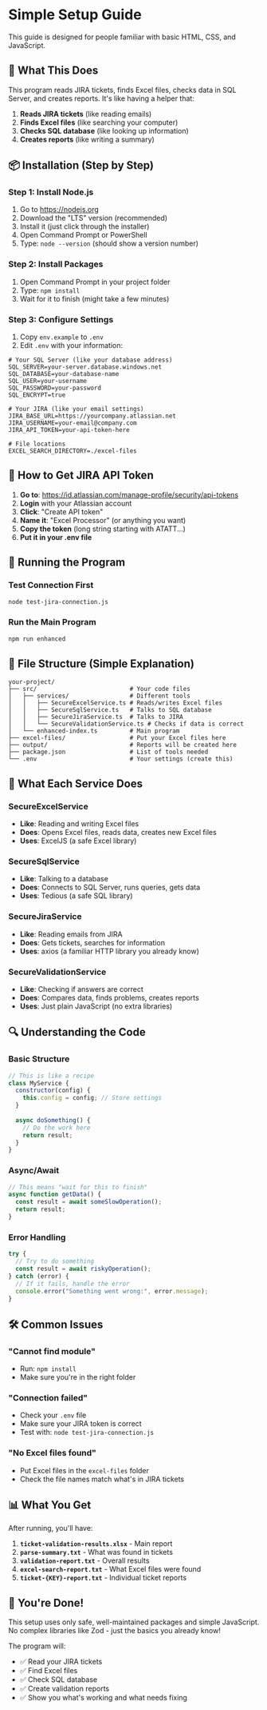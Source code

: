 # Simple Setup Guide

This guide is designed for people familiar with basic HTML, CSS, and JavaScript.

## 🎯 **What This Does**

This program reads JIRA tickets, finds Excel files, checks data in SQL Server, and creates reports. It's like having a helper that:

1. **Reads JIRA tickets** (like reading emails)
2. **Finds Excel files** (like searching your computer)
3. **Checks SQL database** (like looking up information)
4. **Creates reports** (like writing a summary)

## 📦 **Installation (Step by Step)**

### **Step 1: Install Node.js**
1. Go to https://nodejs.org
2. Download the "LTS" version (recommended)
3. Install it (just click through the installer)
4. Open Command Prompt or PowerShell
5. Type: `node --version` (should show a version number)

### **Step 2: Install Packages**
1. Open Command Prompt in your project folder
2. Type: `npm install`
3. Wait for it to finish (might take a few minutes)

### **Step 3: Configure Settings**
1. Copy `env.example` to `.env`
2. Edit `.env` with your information:

```env
# Your SQL Server (like your database address)
SQL_SERVER=your-server.database.windows.net
SQL_DATABASE=your-database-name
SQL_USER=your-username
SQL_PASSWORD=your-password
SQL_ENCRYPT=true

# Your JIRA (like your email settings)
JIRA_BASE_URL=https://yourcompany.atlassian.net
JIRA_USERNAME=your-email@company.com
JIRA_API_TOKEN=your-api-token-here

# File locations
EXCEL_SEARCH_DIRECTORY=./excel-files
```

## 🔧 **How to Get JIRA API Token**

1. **Go to**: https://id.atlassian.com/manage-profile/security/api-tokens
2. **Login** with your Atlassian account
3. **Click**: "Create API token"
4. **Name it**: "Excel Processor" (or anything you want)
5. **Copy the token** (long string starting with ATATT...)
6. **Put it in your .env file**

## 🚀 **Running the Program**

### **Test Connection First**
```bash
node test-jira-connection.js
```

### **Run the Main Program**
```bash
npm run enhanced
```

## 📁 **File Structure (Simple Explanation)**

```
your-project/
├── src/                          # Your code files
│   ├── services/                 # Different tools
│   │   ├── SecureExcelService.ts # Reads/writes Excel files
│   │   ├── SecureSqlService.ts   # Talks to SQL database
│   │   ├── SecureJiraService.ts  # Talks to JIRA
│   │   └── SecureValidationService.ts # Checks if data is correct
│   └── enhanced-index.ts         # Main program
├── excel-files/                  # Put your Excel files here
├── output/                       # Reports will be created here
├── package.json                  # List of tools needed
└── .env                          # Your settings (create this)
```

## 🎯 **What Each Service Does**

### **SecureExcelService**
- **Like**: Reading and writing Excel files
- **Does**: Opens Excel files, reads data, creates new Excel files
- **Uses**: ExcelJS (a safe Excel library)

### **SecureSqlService**
- **Like**: Talking to a database
- **Does**: Connects to SQL Server, runs queries, gets data
- **Uses**: Tedious (a safe SQL library)

### **SecureJiraService**
- **Like**: Reading emails from JIRA
- **Does**: Gets tickets, searches for information
- **Uses**: axios (a familiar HTTP library you already know)

### **SecureValidationService**
- **Like**: Checking if answers are correct
- **Does**: Compares data, finds problems, creates reports
- **Uses**: Just plain JavaScript (no extra libraries)

## 🔍 **Understanding the Code**

### **Basic Structure**
```javascript
// This is like a recipe
class MyService {
  constructor(config) {
    this.config = config; // Store settings
  }
  
  async doSomething() {
    // Do the work here
    return result;
  }
}
```

### **Async/Await**
```javascript
// This means "wait for this to finish"
async function getData() {
  const result = await someSlowOperation();
  return result;
}
```

### **Error Handling**
```javascript
try {
  // Try to do something
  const result = await riskyOperation();
} catch (error) {
  // If it fails, handle the error
  console.error("Something went wrong:", error.message);
}
```

## 🛠 **Common Issues**

### **"Cannot find module"**
- Run: `npm install`
- Make sure you're in the right folder

### **"Connection failed"**
- Check your `.env` file
- Make sure your JIRA token is correct
- Test with: `node test-jira-connection.js`

### **"No Excel files found"**
- Put Excel files in the `excel-files` folder
- Check the file names match what's in JIRA tickets

## 📊 **What You Get**

After running, you'll have:

1. **`ticket-validation-results.xlsx`** - Main report
2. **`parse-summary.txt`** - What was found in tickets
3. **`validation-report.txt`** - Overall results
4. **`excel-search-report.txt`** - What Excel files were found
5. **`ticket-{KEY}-report.txt`** - Individual ticket reports

## 🎉 **You're Done!**

This setup uses only safe, well-maintained packages and simple JavaScript. No complex libraries like Zod - just the basics you already know!

The program will:
- ✅ Read your JIRA tickets
- ✅ Find Excel files
- ✅ Check SQL database
- ✅ Create validation reports
- ✅ Show you what's working and what needs fixing
